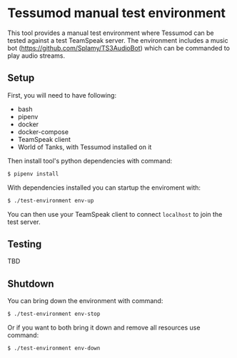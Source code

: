 # Tessumod manual test environment
This tool provides a manual test environment where Tessumod can be tested against a test TeamSpeak server. The environment includes a music bot (https://github.com/Splamy/TS3AudioBot) which can be commanded to play audio streams.

## Setup

First, you will need to have following:
* bash
* pipenv
* docker
* docker-compose
* TeamSpeak client
* World of Tanks, with Tessumod installed on it

Then install tool's python dependencies with command:
```bash
$ pipenv install
```

With dependencies installed you can startup the enviroment with:
```bash
$ ./test-environment env-up
```
You can then use your TeamSpeak client to connect `localhost` to join the test server.

## Testing

TBD

## Shutdown

You can bring down the environment with command:
```bash
$ ./test-environment env-stop
```

Or if you want to both bring it down and remove all resources use command:
```bash
$ ./test-environment env-down
```
